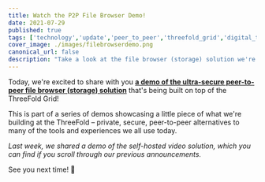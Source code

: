 ```yaml
---
title: Watch the P2P File Browser Demo!
date: 2021-07-29
published: true
tags: ['technology','update','peer_to_peer','threefold_grid','digital_twin']
cover_image: ./images/filebrowserdemo.png
canonical_url: false
description: "Take a look at the file browser (storage) solution we're building at ThreeFold!"
---
```


Today, we're excited to share with you **[a demo of the ultra-secure peer-to-peer file browser (storage) solution](https://www.youtube.com/watch?v=oT_dKuvF6Ng)** that's being built on top of the ThreeFold Grid!

This is part of a series of demos showcasing a little piece of what we're building at the ThreeFold – private, secure, peer-to-peer alternatives to many of the tools and experiences we all use today.

*Last week, we shared a demo of the self-hosted video solution, which you can find if you scroll through our previous announcements.*

See you next time! 👋
